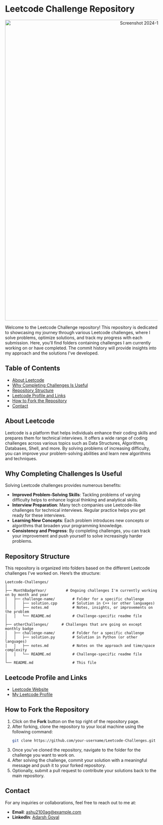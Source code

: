 # Leetcode Challenge Repository
<p align="center">
  <img width="992" alt="Screenshot 2024-12-03 at 7 33 15 PM" src="https://github.com/user-attachments/assets/3ee217d9-b078-47a3-87cb-cb9c4cd5d3e1">
</p>

Welcome to the Leetcode Challenge repository! This repository is dedicated to showcasing my journey through various Leetcode challenges, where I solve problems, optimize solutions, and track my progress with each submission. Here, you'll find folders containing challenges I am currently working on or have completed. The commit history will provide insights into my approach and the solutions I've developed.

## Table of Contents

- [About Leetcode](#about-leetcode)
- [Why Completing Challenges Is Useful](#why-completing-challenges-is-useful)
- [Repository Structure](#repository-structure)
- [Leetcode Profile and Links](#leetcode-profile-and-links)
- [How to Fork the Repository](#how-to-fork-the-repository)
- [Contact](#contact)

## About Leetcode

Leetcode is a platform that helps individuals enhance their coding skills and prepares them for technical interviews. It offers a wide range of coding challenges across various topics such as Data Structures, Algorithms, Databases, Shell, and more. By solving problems of increasing difficulty, you can improve your problem-solving abilities and learn new algorithms and techniques.

## Why Completing Challenges Is Useful

Solving Leetcode challenges provides numerous benefits:
- **Improved Problem-Solving Skills**: Tackling problems of varying difficulty helps to enhance logical thinking and analytical skills.
- **Interview Preparation**: Many tech companies use Leetcode-like challenges for technical interviews. Regular practice helps you get ready for these interviews.
- **Learning New Concepts**: Each problem introduces new concepts or algorithms that broaden your programming knowledge.
- **Consistency and Progress**: By completing challenges, you can track your improvement and push yourself to solve increasingly harder problems.

## Repository Structure

This repository is organized into folders based on the different Leetcode challenges I've worked on. Here’s the structure:

```
Leetcode-Challenges/
│
├── MonthBadgeYear/         # Ongoing challenges I'm currently working on by month and year
│   ├── challenge-name/        # Folder for a specific challenge
│   │   ├── solution.cpp       # Solution in C++ (or other languages)
│   │   ├── notes.md           # Notes, insights, or improvements on the problem
│   │   └── README.md          # Challenge-specific readme file
│
├── otherChallenges/      # Challenges that are going on except monthly badge
│   ├── challenge-name/        # Folder for a specific challenge
│   │   ├── solution.py        # Solution in Python (or other languages)
│   │   ├── notes.md           # Notes on the approach and time/space complexity
│   │   └── README.md          # Challenge-specific readme file
│
└── README.md                  # This file
```

## Leetcode Profile and Links

- [Leetcode Website](https://leetcode.com)
- [My Leetcode Profile](https://leetcode.com/u/Adarsh_Goyal01/)

## How to Fork the Repository

1. Click on the **Fork** button on the top right of the repository page.
2. After forking, clone the repository to your local machine using the following command:
   ```bash
   git clone https://github.com/your-username/Leetcode-Challenges.git
   ```
3. Once you've cloned the repository, navigate to the folder for the challenge you want to work on.
4. After solving the challenge, commit your solution with a meaningful message and push it to your forked repository.
5. Optionally, submit a pull request to contribute your solutions back to the main repository.

## Contact

For any inquiries or collaborations, feel free to reach out to me at:

- **Email**: ashu2100ag@example.com
- **LinkedIn**: [Adarsh Goyal](https://linkedin.com/in/adarshgoyal01)
